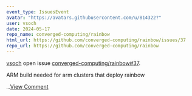 ```yaml
---
event_type: IssuesEvent
avatar: "https://avatars.githubusercontent.com/u/814322?"
user: vsoch
date: 2024-05-17
repo_name: converged-computing/rainbow
html_url: https://github.com/converged-computing/rainbow/issues/37
repo_url: https://github.com/converged-computing/rainbow
---
```


<a href='https://github.com/vsoch' target='_blank'>vsoch</a> open issue <a href='https://github.com/converged-computing/rainbow/issues/37' target='_blank'>converged-computing/rainbow#37</a>.

<p>ARM build needed for arm clusters that deploy rainbow</p><small>...</small><a href='https://github.com/converged-computing/rainbow/issues/37' target='_blank'>View Comment</a>